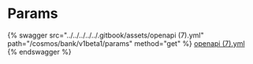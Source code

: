 # Params

{% swagger src="../../../../../.gitbook/assets/openapi (7).yml" path="/cosmos/bank/v1beta1/params" method="get" %}
[openapi (7).yml](<../../../../../.gitbook/assets/openapi (7).yml>)
{% endswagger %}
